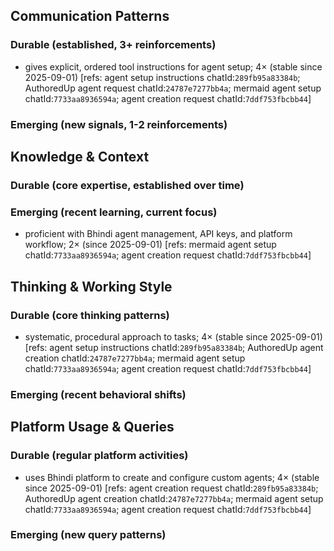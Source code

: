 ## Communication Patterns
### Durable (established, 3+ reinforcements)
- gives explicit, ordered tool instructions for agent setup; 4× (stable since 2025-09-01) [refs: agent setup instructions chatId:`289fb95a83384b`; AuthoredUp agent request chatId:`24787e7277bb4a`; mermaid agent setup chatId:`7733aa8936594a`; agent creation request chatId:`7ddf753fbcbb44`]

### Emerging (new signals, 1-2 reinforcements)

## Knowledge & Context
### Durable (core expertise, established over time)

### Emerging (recent learning, current focus)
- proficient with Bhindi agent management, API keys, and platform workflow; 2× (since 2025-09-01) [refs: mermaid agent setup chatId:`7733aa8936594a`; agent creation request chatId:`7ddf753fbcbb44`]

## Thinking & Working Style
### Durable (core thinking patterns)
- systematic, procedural approach to tasks; 4× (stable since 2025-09-01) [refs: agent setup instructions chatId:`289fb95a83384b`; AuthoredUp agent creation chatId:`24787e7277bb4a`; mermaid agent setup chatId:`7733aa8936594a`; agent creation request chatId:`7ddf753fbcbb44`]

### Emerging (recent behavioral shifts)

## Platform Usage & Queries
### Durable (regular platform activities)
- uses Bhindi platform to create and configure custom agents; 4× (stable since 2025-09-01) [refs: agent creation request chatId:`289fb95a83384b`; AuthoredUp agent creation chatId:`24787e7277bb4a`; mermaid agent setup chatId:`7733aa8936594a`; agent creation request chatId:`7ddf753fbcbb44`]

### Emerging (new query patterns)